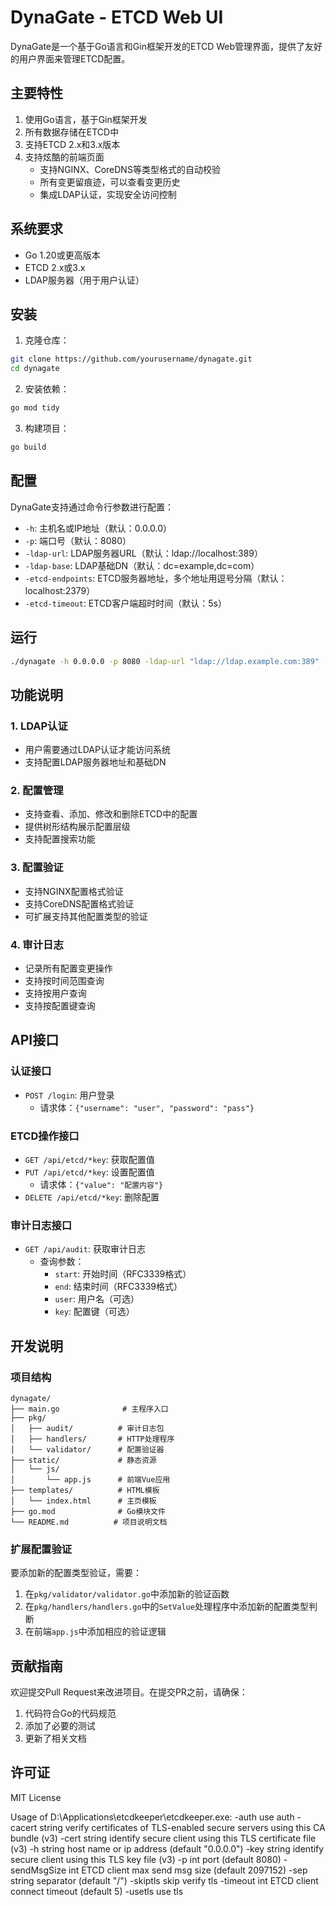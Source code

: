 # DynaGate - ETCD Web UI

DynaGate是一个基于Go语言和Gin框架开发的ETCD Web管理界面，提供了友好的用户界面来管理ETCD配置。

## 主要特性

1. 使用Go语言，基于Gin框架开发
2. 所有数据存储在ETCD中
3. 支持ETCD 2.x和3.x版本
4. 支持炫酷的前端页面
   - 支持NGINX、CoreDNS等类型格式的自动校验
   - 所有变更留痕迹，可以查看变更历史
   - 集成LDAP认证，实现安全访问控制

## 系统要求

- Go 1.20或更高版本
- ETCD 2.x或3.x
- LDAP服务器（用于用户认证）

## 安装

1. 克隆仓库：

```bash
git clone https://github.com/yourusername/dynagate.git
cd dynagate
```

2. 安装依赖：

```bash
go mod tidy
```

3. 构建项目：

```bash
go build
```

## 配置

DynaGate支持通过命令行参数进行配置：

- `-h`: 主机名或IP地址（默认：0.0.0.0）
- `-p`: 端口号（默认：8080）
- `-ldap-url`: LDAP服务器URL（默认：ldap://localhost:389）
- `-ldap-base`: LDAP基础DN（默认：dc=example,dc=com）
- `-etcd-endpoints`: ETCD服务器地址，多个地址用逗号分隔（默认：localhost:2379）
- `-etcd-timeout`: ETCD客户端超时时间（默认：5s）

## 运行

```bash
./dynagate -h 0.0.0.0 -p 8080 -ldap-url "ldap://ldap.example.com:389" -ldap-base "dc=example,dc=com"
```

## 功能说明

### 1. LDAP认证

- 用户需要通过LDAP认证才能访问系统
- 支持配置LDAP服务器地址和基础DN

### 2. 配置管理

- 支持查看、添加、修改和删除ETCD中的配置
- 提供树形结构展示配置层级
- 支持配置搜索功能

### 3. 配置验证

- 支持NGINX配置格式验证
- 支持CoreDNS配置格式验证
- 可扩展支持其他配置类型的验证

### 4. 审计日志

- 记录所有配置变更操作
- 支持按时间范围查询
- 支持按用户查询
- 支持按配置键查询

## API接口

### 认证接口

- `POST /login`: 用户登录
  - 请求体：`{"username": "user", "password": "pass"}`

### ETCD操作接口

- `GET /api/etcd/*key`: 获取配置值
- `PUT /api/etcd/*key`: 设置配置值
  - 请求体：`{"value": "配置内容"}`
- `DELETE /api/etcd/*key`: 删除配置

### 审计日志接口

- `GET /api/audit`: 获取审计日志
  - 查询参数：
    - `start`: 开始时间（RFC3339格式）
    - `end`: 结束时间（RFC3339格式）
    - `user`: 用户名（可选）
    - `key`: 配置键（可选）

## 开发说明

### 项目结构

```
dynagate/
├── main.go              # 主程序入口
├── pkg/
│   ├── audit/          # 审计日志包
│   ├── handlers/       # HTTP处理程序
│   └── validator/      # 配置验证器
├── static/             # 静态资源
│   └── js/
│       └── app.js      # 前端Vue应用
├── templates/          # HTML模板
│   └── index.html      # 主页模板
├── go.mod              # Go模块文件
└── README.md          # 项目说明文档
```

### 扩展配置验证

要添加新的配置类型验证，需要：

1. 在`pkg/validator/validator.go`中添加新的验证函数
2. 在`pkg/handlers/handlers.go`中的`SetValue`处理程序中添加新的配置类型判断
3. 在前端`app.js`中添加相应的验证逻辑

## 贡献指南

欢迎提交Pull Request来改进项目。在提交PR之前，请确保：

1. 代码符合Go的代码规范
2. 添加了必要的测试
3. 更新了相关文档

## 许可证

MIT License

Usage of D:\Applications\etcdkeeper\etcdkeeper.exe:
  -auth
        use auth
  -cacert string
        verify certificates of TLS-enabled secure servers using this CA bundle (v3)
  -cert string
        identify secure client using this TLS certificate file (v3)
  -h string
        host name or ip address (default "0.0.0.0")
  -key string
        identify secure client using this TLS key file (v3)
  -p int
        port (default 8080)
  -sendMsgSize int
        ETCD client max send msg size (default 2097152)
  -sep string
        separator (default "/")
  -skiptls
        skip verify tls
  -timeout int
        ETCD client connect timeout (default 5)
  -usetls
        use tls
